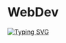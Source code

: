 #                                                     WebDev
<a href="https://git.io/typing-svg"><img src="https://readme-typing-svg.demolab.com?font=Lobster&size=40&pause=1000&color=5009A8&background=D1C9FF00&center=true&vCenter=true&width=500&lines=Web+Development;21B030145" alt="Typing SVG" /></a>
